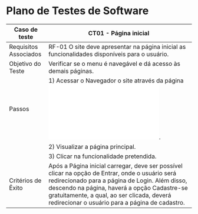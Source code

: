 # Plano de Testes de Software


| Caso de teste        | CT01 - Página inicial                                                                                                         |
| ------------------------------------------------------------------------- | --------------------------------------------------------------------------------------- | 
| Requisitos Associados        | RF-01  O site deve apresentar na página inicial as funcionalidades disponíveis para o usuário.                                                                                                               |
| Objetivo do Teste        | Verificar se o menu é navegável e dá acesso às demais páginas.                                                                           |
| Passos        |1) Acessar o Navegador o site através da página ![HireME](file:///C:/projeto/pmv-ads-2023-1-e1--proj-web-t8-hireme/src/html/index.html).                                                                                                                           |
|               |2) Visualizar a página principal.                                                                                                                      |
|               |3) Clicar na funcionalidade pretendida.
| Critérios de Êxito        | Após a Página inicial carregar, deve ser possível clicar na opção de Entrar, onde o usuário será redirecionado para a página de Login. Além disso, descendo na página, haverá a opção Cadastre-se gratuitamente, a qual, ao ser clicada, deverá redirecionar o usuário para a página de cadastro.                                                |

</br>
</br>
